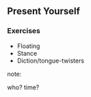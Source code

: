 ## Present Yourself

### Exercises

* Floating
* Stance
* Diction/tongue-twisters

note:

who?
time?
